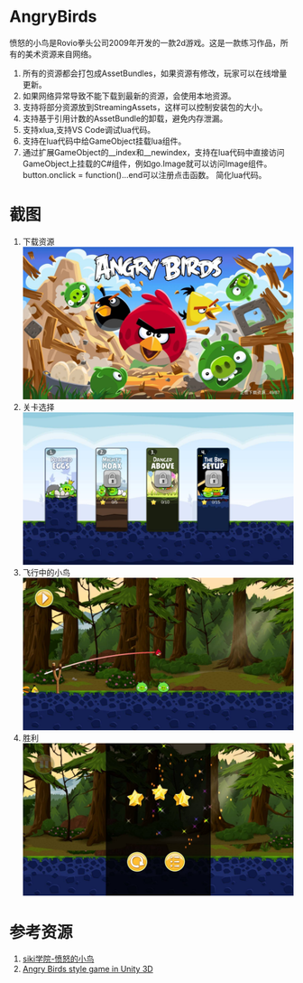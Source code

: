 # AngryBirds

愤怒的小鸟是Rovio拳头公司2009年开发的一款2d游戏。这是一款练习作品，所有的美术资源来自网络。

1. 所有的资源都会打包成AssetBundles，如果资源有修改，玩家可以在线增量更新。
2. 如果网络异常导致不能下载到最新的资源，会使用本地资源。
3. 支持将部分资源放到StreamingAssets，这样可以控制安装包的大小。
4. 支持基于引用计数的AssetBundle的卸载，避免内存泄漏。
5. 支持xlua,支持VS Code调试lua代码。
6. 支持在lua代码中给GameObject挂载lua组件。
7. 通过扩展GameObject的__index和__newindex，支持在lua代码中直接访问GameObject上挂载的C#组件，例如go.Image就可以访问Image组件。button.onclick = function()...end可以注册点击函数。
简化lua代码。

# 截图

1. 下载资源 
![下载资源](https://raw.githubusercontent.com/August14th/AngryBirds/master/Pictures/download.jpg)
2. 关卡选择
![关卡选择](https://raw.githubusercontent.com/August14th/AngryBirds/master/Pictures/level.jpg)
3. 飞行中的小鸟
![飞行中的小鸟](https://raw.githubusercontent.com/August14th/AngryBirds/master/Pictures/bird.jpg)
4. 胜利
![胜利](https://raw.githubusercontent.com/August14th/AngryBirds/master/Pictures/settle.jpg)

# 参考资源

1. [siki学院-愤怒的小鸟](http://www.sikiedu.com/my/course/134)
2. [Angry Birds style game in Unity 3D](https://dgkanatsios.com/2014/07/28/angry-birds-clone-in-unity-3d-source-code-included-3/)
